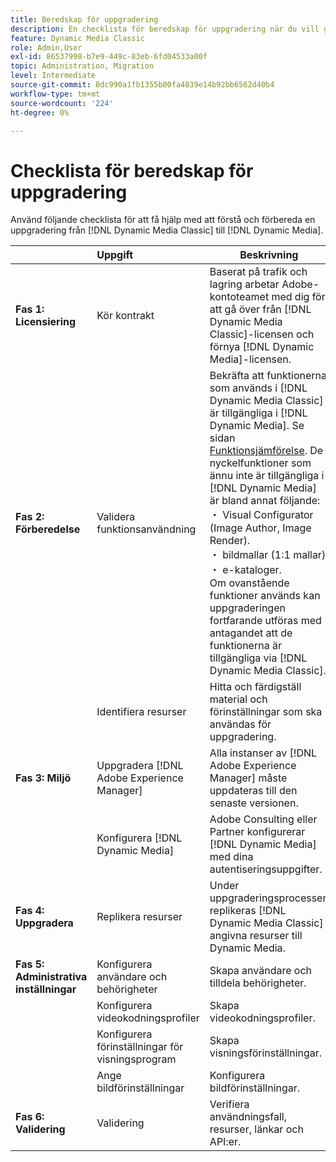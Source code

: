 ```yaml
---
title: Beredskap för uppgradering
description: En checklista för beredskap för uppgradering när du vill gå från  [!DNL Adobe Dynamic Media Classic] till [!DNL Dynamic Media] på [!DNL Adobe Experience Manager].
feature: Dynamic Media Classic
role: Admin,User
exl-id: 86537998-b7e9-449c-83eb-6fd04533a00f
topic: Administration, Migration
level: Intermediate
source-git-commit: 8dc990a1fb1355b00fa4839e14b92bb6562d40b4
workflow-type: tm+mt
source-wordcount: '224'
ht-degree: 0%

---
```


# Checklista för beredskap för uppgradering

Använd följande checklista för att få hjälp med att förstå och förbereda en uppgradering från [!DNL Dynamic Media Classic] till [!DNL Dynamic Media].

|  | Uppgift | Beskrivning |
| :--- | :--- | --- |
| **Fas 1: Licensiering** | Kör kontrakt | Baserat på trafik och lagring arbetar Adobe-kontoteamet med dig för att gå över från [!DNL Dynamic Media Classic]-licensen och förnya [!DNL Dynamic Media]-licensen. |
| **Fas 2: Förberedelse** | Validera funktionsanvändning | Bekräfta att funktionerna som används i [!DNL Dynamic Media Classic] är tillgängliga i [!DNL Dynamic Media]. Se sidan [Funktionsjämförelse](/help/using/upgrade-feature-comparison.md). De nyckelfunktioner som ännu inte är tillgängliga i [!DNL Dynamic Media] är bland annat följande: <br> ・ Visual Configurator (Image Author, Image Render).<br> ・ bildmallar (1:1 mallar).<br> ・ e-kataloger.<br>Om ovanstående funktioner används kan uppgraderingen fortfarande utföras med antagandet att de funktionerna är tillgängliga via [!DNL Dynamic Media Classic]. |
|   | Identifiera resurser | Hitta och färdigställ material och förinställningar som ska användas för uppgradering. |
| **Fas 3: Miljö** | Uppgradera [!DNL Adobe Experience Manager] | Alla instanser av [!DNL Adobe Experience Manager] måste uppdateras till den senaste versionen. |
|   | Konfigurera [!DNL Dynamic Media] | Adobe Consulting eller Partner konfigurerar [!DNL Dynamic Media] med dina autentiseringsuppgifter. |
| **Fas 4: Uppgradera** | Replikera resurser | Under uppgraderingsprocessen replikeras [!DNL Dynamic Media Classic] angivna resurser till Dynamic Media. |
| **Fas 5: Administrativa inställningar** | Konfigurera användare och behörigheter | Skapa användare och tilldela behörigheter. |
|   | Konfigurera videokodningsprofiler | Skapa videokodningsprofiler. |
|   | Konfigurera förinställningar för visningsprogram | Skapa visningsförinställningar. |
|   | Ange bildförinställningar | Konfigurera bildförinställningar. |
| **Fas 6: Validering** | Validering | Verifiera användningsfall, resurser, länkar och API:er. |
